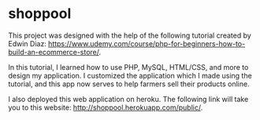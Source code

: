 # shoppool

This project was designed with the help of the following tutorial created by Edwin Diaz: https://www.udemy.com/course/php-for-beginners-how-to-build-an-ecommerce-store/.

In this tutorial, I learned how to use PHP, MySQL, HTML/CSS, and more to design my application. I customized the application which I made using the tutorial, and this app now serves to help farmers sell their products online.

I also deployed this web application on heroku. The following link will take you to this website: http://shoppool.herokuapp.com/public/.
